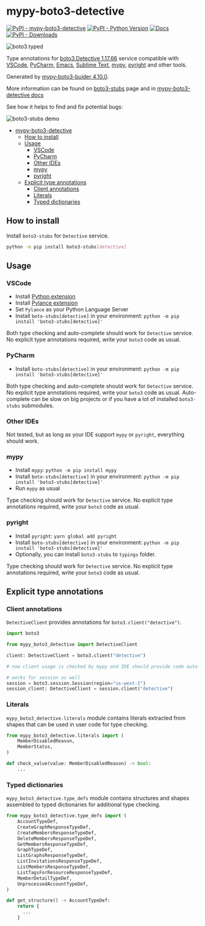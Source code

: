 # mypy-boto3-detective

[![PyPI - mypy-boto3-detective](https://img.shields.io/pypi/v/mypy-boto3-detective.svg?color=blue)](https://pypi.org/project/mypy-boto3-detective)
[![PyPI - Python Version](https://img.shields.io/pypi/pyversions/mypy-boto3-detective.svg?color=blue)](https://pypi.org/project/mypy-boto3-detective)
[![Docs](https://img.shields.io/readthedocs/mypy-boto3-builder.svg?color=blue)](https://mypy-boto3-builder.readthedocs.io/)
[![PyPI - Downloads](https://img.shields.io/pypi/dw/mypy-boto3-detective?color=blue)](https://pypistats.org/packages/mypy-boto3-detective)

![boto3.typed](https://github.com/vemel/mypy_boto3_builder/raw/master/logo.png)

Type annotations for
[boto3.Detective 1.17.66](https://boto3.amazonaws.com/v1/documentation/api/1.17.66/reference/services/detective.html#Detective)
service compatible with [VSCode](https://code.visualstudio.com/),
[PyCharm](https://www.jetbrains.com/pycharm/),
[Emacs](https://www.gnu.org/software/emacs/),
[Sublime Text](https://www.sublimetext.com/),
[mypy](https://github.com/python/mypy),
[pyright](https://github.com/microsoft/pyright) and other tools.

Generated by
[mypy-boto3-buider 4.10.0](https://github.com/vemel/mypy_boto3_builder).

More information can be found on
[boto3-stubs](https://pypi.org/project/boto3-stubs/) page and in
[mypy-boto3-detective docs](https://github.com/vemel/mypy_boto3_builder/service_docs/mypy_boto3_detective/README.md)

See how it helps to find and fix potential bugs:

![boto3-stubs demo](https://github.com/vemel/mypy_boto3_builder/raw/master/demo.gif)

- [mypy-boto3-detective](#mypy-boto3-detective)
  - [How to install](#how-to-install)
  - [Usage](#usage)
    - [VSCode](#vscode)
    - [PyCharm](#pycharm)
    - [Other IDEs](#other-ides)
    - [mypy](#mypy)
    - [pyright](#pyright)
  - [Explicit type annotations](#explicit-type-annotations)
    - [Client annotations](#client-annotations)
    - [Literals](#literals)
    - [Typed dictionaries](#typed-dictionaries)

## How to install

Install `boto3-stubs` for `Detective` service.

```bash
python -m pip install boto3-stubs[detective]
```

## Usage

### VSCode

- Install
  [Python extension](https://marketplace.visualstudio.com/items?itemName=ms-python.python)
- Install
  [Pylance extension](https://marketplace.visualstudio.com/items?itemName=ms-python.vscode-pylance)
- Set `Pylance` as your Python Language Server
- Install `boto-stubs[detective]` in your environment:
  `python -m pip install 'boto3-stubs[detective]'`

Both type checking and auto-complete should work for `Detective` service. No
explicit type annotations required, write your `boto3` code as usual.

### PyCharm

- Install `boto-stubs[detective]` in your environment:
  `python -m pip install 'boto3-stubs[detective]'`

Both type checking and auto-complete should work for `Detective` service. No
explicit type annotations required, write your `boto3` code as usual.
Auto-complete can be slow on big projects or if you have a lot of installed
`boto3-stubs` submodules.

### Other IDEs

Not tested, but as long as your IDE support `mypy` or `pyright`, everything
should work.

### mypy

- Install `mypy`: `python -m pip install mypy`
- Install `boto-stubs[detective]` in your environment:
  `python -m pip install 'boto3-stubs[detective]'`
- Run `mypy` as usual

Type checking should work for `Detective` service. No explicit type annotations
required, write your `boto3` code as usual.

### pyright

- Install `pyright`: `yarn global add pyright`
- Install `boto-stubs[detective]` in your environment:
  `python -m pip install 'boto3-stubs[detective]'`
- Optionally, you can install `boto3-stubs` to `typings` folder.

Type checking should work for `Detective` service. No explicit type annotations
required, write your `boto3` code as usual.

## Explicit type annotations

### Client annotations

`DetectiveClient` provides annotations for `boto3.client("detective")`.

```python
import boto3

from mypy_boto3_detective import DetectiveClient

client: DetectiveClient = boto3.client("detective")

# now client usage is checked by mypy and IDE should provide code auto-complete

# works for session as well
session = boto3.session.Session(region="us-west-1")
session_client: DetectiveClient = session.client("detective")
```

### Literals

`mypy_boto3_detective.literals` module contains literals extracted from shapes
that can be used in user code for type checking.

```python
from mypy_boto3_detective.literals import (
    MemberDisabledReason,
    MemberStatus,
)

def check_value(value: MemberDisabledReason) -> bool:
    ...
```

### Typed dictionaries

`mypy_boto3_detective.type_defs` module contains structures and shapes
assembled to typed dictionaries for additional type checking.

```python
from mypy_boto3_detective.type_defs import (
    AccountTypeDef,
    CreateGraphResponseTypeDef,
    CreateMembersResponseTypeDef,
    DeleteMembersResponseTypeDef,
    GetMembersResponseTypeDef,
    GraphTypeDef,
    ListGraphsResponseTypeDef,
    ListInvitationsResponseTypeDef,
    ListMembersResponseTypeDef,
    ListTagsForResourceResponseTypeDef,
    MemberDetailTypeDef,
    UnprocessedAccountTypeDef,
)

def get_structure() -> AccountTypeDef:
    return {
      ...
    }
```
